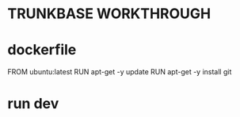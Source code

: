 # TRUNKBASE WORKTHROUGH


# dockerfile
FROM ubuntu:latest
RUN apt-get -y update
RUN apt-get -y install git
# run dev